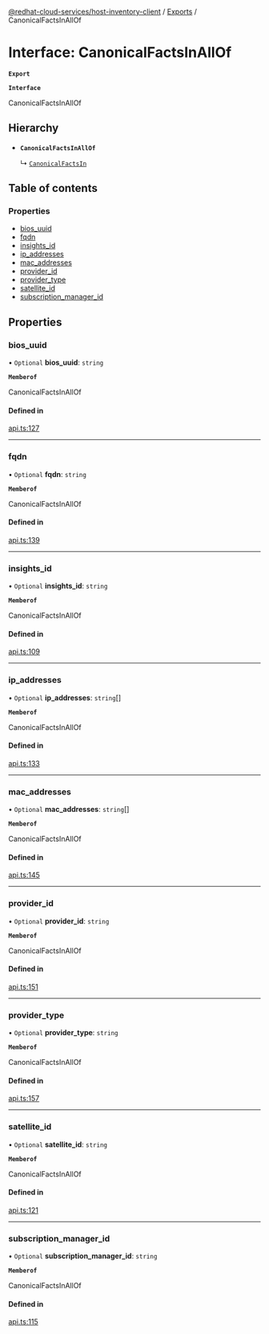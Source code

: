 [@redhat-cloud-services/host-inventory-client](../README.md) / [Exports](../modules.md) / CanonicalFactsInAllOf

# Interface: CanonicalFactsInAllOf

**`Export`**

**`Interface`**

CanonicalFactsInAllOf

## Hierarchy

- **`CanonicalFactsInAllOf`**

  ↳ [`CanonicalFactsIn`](CanonicalFactsIn.md)

## Table of contents

### Properties

- [bios\_uuid](CanonicalFactsInAllOf.md#bios_uuid)
- [fqdn](CanonicalFactsInAllOf.md#fqdn)
- [insights\_id](CanonicalFactsInAllOf.md#insights_id)
- [ip\_addresses](CanonicalFactsInAllOf.md#ip_addresses)
- [mac\_addresses](CanonicalFactsInAllOf.md#mac_addresses)
- [provider\_id](CanonicalFactsInAllOf.md#provider_id)
- [provider\_type](CanonicalFactsInAllOf.md#provider_type)
- [satellite\_id](CanonicalFactsInAllOf.md#satellite_id)
- [subscription\_manager\_id](CanonicalFactsInAllOf.md#subscription_manager_id)

## Properties

### bios\_uuid

• `Optional` **bios\_uuid**: `string`

**`Memberof`**

CanonicalFactsInAllOf

#### Defined in

[api.ts:127](https://github.com/RedHatInsights/javascript-clients/blob/master/packages/host-inventory/api.ts#L127)

___

### fqdn

• `Optional` **fqdn**: `string`

**`Memberof`**

CanonicalFactsInAllOf

#### Defined in

[api.ts:139](https://github.com/RedHatInsights/javascript-clients/blob/master/packages/host-inventory/api.ts#L139)

___

### insights\_id

• `Optional` **insights\_id**: `string`

**`Memberof`**

CanonicalFactsInAllOf

#### Defined in

[api.ts:109](https://github.com/RedHatInsights/javascript-clients/blob/master/packages/host-inventory/api.ts#L109)

___

### ip\_addresses

• `Optional` **ip\_addresses**: `string`[]

**`Memberof`**

CanonicalFactsInAllOf

#### Defined in

[api.ts:133](https://github.com/RedHatInsights/javascript-clients/blob/master/packages/host-inventory/api.ts#L133)

___

### mac\_addresses

• `Optional` **mac\_addresses**: `string`[]

**`Memberof`**

CanonicalFactsInAllOf

#### Defined in

[api.ts:145](https://github.com/RedHatInsights/javascript-clients/blob/master/packages/host-inventory/api.ts#L145)

___

### provider\_id

• `Optional` **provider\_id**: `string`

**`Memberof`**

CanonicalFactsInAllOf

#### Defined in

[api.ts:151](https://github.com/RedHatInsights/javascript-clients/blob/master/packages/host-inventory/api.ts#L151)

___

### provider\_type

• `Optional` **provider\_type**: `string`

**`Memberof`**

CanonicalFactsInAllOf

#### Defined in

[api.ts:157](https://github.com/RedHatInsights/javascript-clients/blob/master/packages/host-inventory/api.ts#L157)

___

### satellite\_id

• `Optional` **satellite\_id**: `string`

**`Memberof`**

CanonicalFactsInAllOf

#### Defined in

[api.ts:121](https://github.com/RedHatInsights/javascript-clients/blob/master/packages/host-inventory/api.ts#L121)

___

### subscription\_manager\_id

• `Optional` **subscription\_manager\_id**: `string`

**`Memberof`**

CanonicalFactsInAllOf

#### Defined in

[api.ts:115](https://github.com/RedHatInsights/javascript-clients/blob/master/packages/host-inventory/api.ts#L115)
